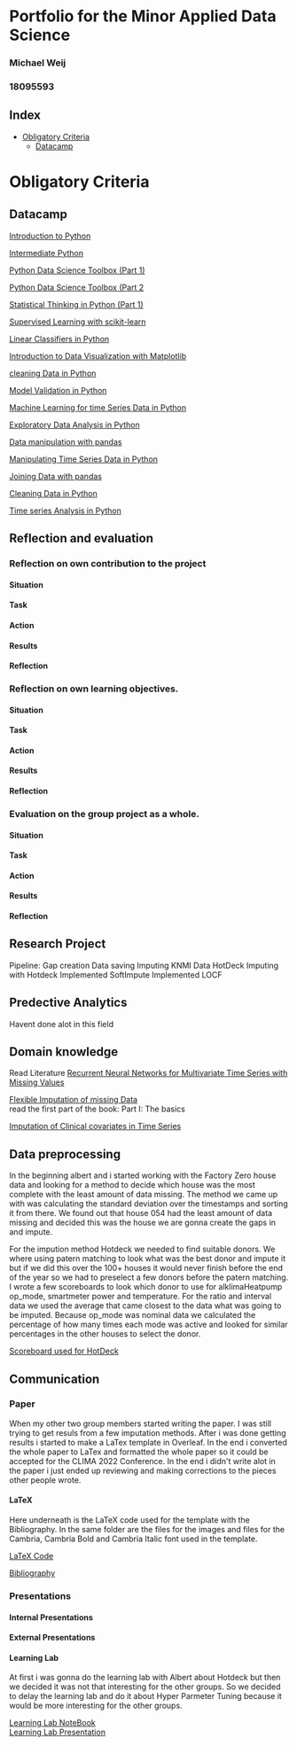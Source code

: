 # Portfolio for the Minor Applied Data Science
### Michael Weij
### 18095593


## Index
- [Obligatory Criteria](#obligatory-criteria)
  - [Datacamp](#datacamp)
# Obligatory Criteria


## Datacamp

[Introduction to Python](https://www.datacamp.com/statement-of-accomplishment/course/554729f2a11878960f7f3d97ca8c6178b644af7c) 

[Intermediate Python](https://www.datacamp.com/statement-of-accomplishment/course/0eb5f1987025547f325a9e355e09e5a80e7ac7bc) 

[Python Data Science Toolbox (Part 1)](https://www.datacamp.com/statement-of-accomplishment/course/53e82e830bc63d8fc671ddfd7814a478f8f046ab) 

[Python Data Science Toolbox (Part 2](https://www.datacamp.com/statement-of-accomplishment/course/78d8b2ad92768a2dbc2d6e4c158da8e3e22b046f) 

[Statistical Thinking in Python (Part 1)](https://www.datacamp.com/statement-of-accomplishment/course/48ea6cdef8cb819dbda46449238284414ed7bc47) 

[Supervised Learning with scikit-learn](https://www.datacamp.com/statement-of-accomplishment/course/85a331c3b32926601c03f50639c91554f44232c1) 

[Linear Classifiers in Python](https://www.datacamp.com/statement-of-accomplishment/course/e2dc07fcf6efe15ec097fdb76364fd5907bfc1b6)

[Introduction to Data Visualization with Matplotlib](https://www.datacamp.com/statement-of-accomplishment/course/dba41fa3c43486e93d92d434825ab11509ee5123) 

[cleaning Data in Python](https://www.datacamp.com/statement-of-accomplishment/course/8c5f0e48ef1c8c064b6e7d8e98f520453bcef507)

[Model Validation in Python](https://www.datacamp.com/statement-of-accomplishment/course/abc435b7514dc2d7c9d814966626efbb58d81d22)

[Machine Learning for time Series Data in Python](https://www.datacamp.com/statement-of-accomplishment/course/a1a264caed39c084ed05bab5ecab202e7690224c)

[Exploratory Data Analysis in Python](https://www.datacamp.com/statement-of-accomplishment/course/faa0836de8991f9eb06f70f0c8dfcd755c184a54) 

[Data manipulation with pandas](https://www.datacamp.com/statement-of-accomplishment/course/d1d0f8fd5574c94a9bfa094b117a6fca931613e9) 

[Manipulating Time Series Data in Python](https://www.datacamp.com/statement-of-accomplishment/course/65939c0efcc9f8a5a5e6026fd67b1a198be4fa62)

[Joining Data with pandas](https://www.datacamp.com/statement-of-accomplishment/course/7e3e95de91fc7f0c7ad089d7b8eaf096452bc1e1) 

[Cleaning Data in Python](https://www.datacamp.com/statement-of-accomplishment/course/8c5f0e48ef1c8c064b6e7d8e98f520453bcef507) 

[Time series Analysis in Python](https://www.datacamp.com/statement-of-accomplishment/course/040e699f0facaeed1e061d7d916734d7ac7e4b79) 


## Reflection and evaluation

### Reflection on own contribution to the project

#### Situation

#### Task

#### Action

#### Results

#### Reflection

### Reflection on own learning objectives.
#### Situation

#### Task

#### Action

#### Results

#### Reflection
 
### Evaluation on the group project as a whole.
#### Situation

#### Task

#### Action

#### Results

#### Reflection
 
## Research Project
Pipeline:
Gap creation
Data saving
Imputing KNMI Data
HotDeck
Imputing with Hotdeck
Implemented SoftImpute
Implemented LOCF 

## Predective Analytics
Havent done alot in this field 

## Domain knowledge
Read Literature
[Recurrent Neural Networks for Multivariate Time Series with Missing Values](https://www.nature.com/articles/s41598-018-24271-9)

[Flexible Imputation of missing Data](https://stefvanbuuren.name/fimd//)\
read the first part of the book: Part I: The basics

[Imputation of Clinical covariates in Time Series](https://github.com/Michael-Weij/PortofolioTHUAS/blob/main/code/article/Imputation%20of%20clinical%20covariates%20in%20time%20series.pdf)


## Data preprocessing
In the beginning albert and i started working with the Factory Zero house data and looking for a method to decide which house was the most complete with the least amount of data missing. The method we came up with was calculating the standard deviation over the timestamps and sorting it from there. We found out that house 054 had the least amount of data missing and decided this was the house we are gonna create the gaps in and impute.

For the impution method Hotdeck we needed to find suitable donors. We where using patern matching to look what was the best donor and impute it but if we did this over the 100+ houses it would never finish before the end of the year so we had to preselect a few donors before the patern matching. I wrote a few scoreboards to look which donor to use for  alklimaHeatpump op_mode, smartmeter power and temperature. For the ratio and interval data we used the average that came closest to the data what was going to be imputed. Because op_mode was nominal data we calculated the percentage of how many times each mode was active and looked for similar percentages in the other houses to select the donor.

[Scoreboard used for HotDeck](https://github.com/Michael-Weij/PortofolioTHUAS/blob/main/code/Notebooks/scoreboard.ipynb)

## Communication

### Paper
When my other two group members started writing the paper. I was still trying to get resuls from a few imputation methods. After i was done getting results i started to make a LaTex template in Overleaf. In the end i converted the whole paper to LaTex and formatted the whole paper so it could be accepted for the CLIMA 2022 Conference. In the end i didn't write alot in the paper i just ended up reviewing and making corrections to the pieces other people wrote.

#### LaTeX 
Here underneath is the LaTeX code used for the template with the Bibliography. In the same folder are the files for the images and files for the Cambria, Cambria Bold and Cambria Italic font used in the template.

[LaTeX Code](https://github.com/Michael-Weij/PortofolioTHUAS/blob/main/code/paper/LaTeX%20Code.tex)

[Bibliography](https://github.com/Michael-Weij/PortofolioTHUAS/blob/main/code/paper/bibliography.bib)

### Presentations

#### Internal Presentations

#### External Presentations

#### Learning Lab
At first i was gonna do the learning lab with Albert about Hotdeck but then we decided it was not that interesting for the other groups. So we decided to delay the learning lab and do it about Hyper Parmeter Tuning because it would be more interesting for the other groups. 


[Learning Lab NoteBook](https://github.com/thuas-imp-2021/Learning-Lab/blob/main/genetic-algorithm.ipynb)\
[Learning Lab Presentation](https://github.com/thuas-imp-2021/Learning-Lab/blob/main/presentation.pdf)





